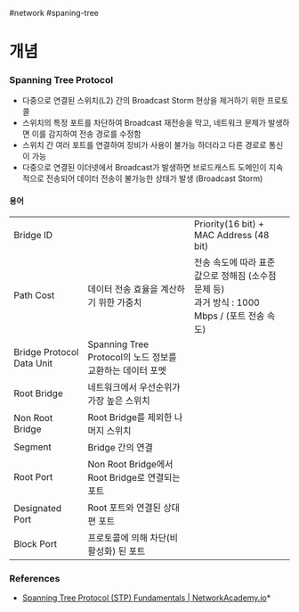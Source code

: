 #network #spaning-tree

# 개념

### Spanning Tree Protocol

* 다중으로 연결된 스위치(L2) 간의 Broadcast Storm 현상을 제거하기 위한 프로토콜
* 스위치의 특정 포트를 차단하여 Broadcast 재전송을 막고, 네트워크 문제가 발생하면 이를 감지하여 전송 경로를 수정함
* 스위치 간 여러 포트를 연결하여 장비가 사용이 불가능 하더라고 다른 경로로 통신이 가능
* 다중으로 연결된 이더넷에서 Broadcast가 발생하면 브로드캐스트 도메인이 지속적으로 전송되어 데이터 전송이 불가능한 상태가 발생 (Broadcast Storm)
#### 용어

|                           |                                            |                                                                   |
| ------------------------- | ------------------------------------------ | ----------------------------------------------------------------- |
| Bridge ID                 |                                            | Priority(16 bit) + MAC Address (48 bit)                           |
| Path Cost                 | 데이터 전송 효율을 계산하기 위한 가중치                     | 전송 속도에 따라 표준 값으로 정해짐 (소수점 문제 등)<br>과거 방식 : 1000 Mbps / (포트 전송 속도) |
| Bridge Protocol Data Unit | Spanning Tree Protocol의 노드 정보를 교환하는 데이터 포멧 |                                                                   |
| Root Bridge               | 네트워크에서 우선순위가 가장 높은 스위치                     |                                                                   |
| Non Root Bridge           | Root Bridge를 제외한 나머지 스위치                   |                                                                   |
| Segment                   | Bridge 간의 연결                               |                                                                   |
| Root Port                 | Non Root Bridge에서 Root Bridge로 연결되는 포트     |                                                                   |
| Designated Port           | Root 포트와 연결된 상대편 포트                        |                                                                   |
| Block Port                | 프로토콜에 의해 차단(비활성화) 된 포트                     |                                                                   |

### References
* [Spanning Tree Protocol (STP) Fundamentals | NetworkAcademy.io](https://www.networkacademy.io/ccna/spanning-tree)*